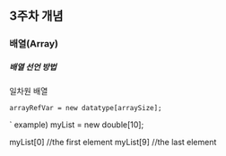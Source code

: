 ## 3주차 개념
### 배열(Array)

##### 배열 선언 방법

일차원 배열

`
arrayRefVar = new datatype[arraySize];
`

`
example)
myList = new double[10];

myList[0] //the first element
myList[9] //the last element
